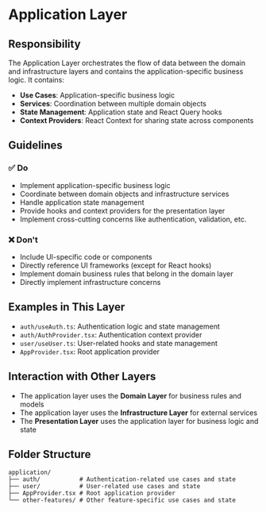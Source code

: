 # Application Layer

## Responsibility

The Application Layer orchestrates the flow of data between the domain and infrastructure layers and contains the application-specific business logic. It contains:

- **Use Cases**: Application-specific business logic
- **Services**: Coordination between multiple domain objects
- **State Management**: Application state and React Query hooks
- **Context Providers**: React Context for sharing state across components

## Guidelines

### ✅ Do
- Implement application-specific business logic
- Coordinate between domain objects and infrastructure services
- Handle application state management
- Provide hooks and context providers for the presentation layer
- Implement cross-cutting concerns like authentication, validation, etc.

### ❌ Don't
- Include UI-specific code or components
- Directly reference UI frameworks (except for React hooks)
- Implement domain business rules that belong in the domain layer
- Directly implement infrastructure concerns

## Examples in This Layer

- `auth/useAuth.ts`: Authentication logic and state management
- `auth/AuthProvider.tsx`: Authentication context provider
- `user/useUser.ts`: User-related hooks and state management
- `AppProvider.tsx`: Root application provider

## Interaction with Other Layers

- The application layer uses the **Domain Layer** for business rules and models
- The application layer uses the **Infrastructure Layer** for external services
- The **Presentation Layer** uses the application layer for business logic and state

## Folder Structure

```
application/
├── auth/           # Authentication-related use cases and state
├── user/           # User-related use cases and state
├── AppProvider.tsx # Root application provider
└── other-features/ # Other feature-specific use cases and state
``` 